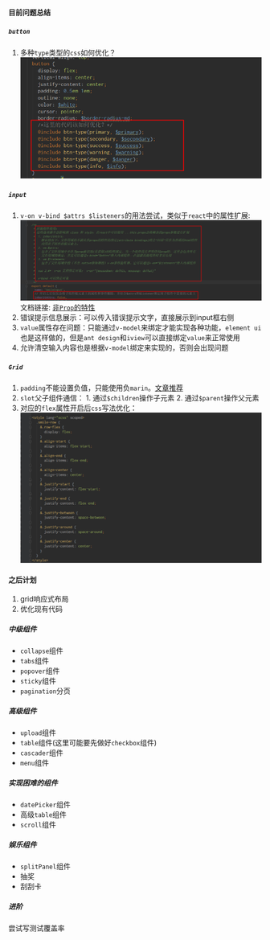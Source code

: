 #### 目前问题总结
##### `button`
1. 多种`type`类型的`css`如何优化？
    ![button-type](./shotscreen/button-type.png)
    
##### `input`
1. `v-on v-bind $attrs $listeners`的用法尝试，类似于`react`中的属性扩展:
    ![input](./shotscreen/input-code.png)  
    文档链接: [非`Prop`的特性](https://cn.vuejs.org/v2/guide/components-props.html#%E9%9D%9E-Prop-%E7%9A%84%E7%89%B9%E6%80%A7)
2. 错误提示信息展示：可以传入错误提示文字，直接展示到input框右侧
3. `value`属性存在问题：只能通过`v-model`来绑定才能实现各种功能，`element ui`也是这样做的，但是`ant design`和`iview`可以直接绑定`value`来正常使用
4. 允许清空输入内容也是根据`v-model`绑定来实现的，否则会出现问题

##### `Grid`
1. `padding`不能设置负值，只能使用负`marin`。[文章推荐](https://stackoverflow.com/questions/4973988/why-does-css-not-support-negative-padding)
2. `slot`父子组件通信： 1. 通过`$children`操作子元素 2. 通过`$parent`操作父元素
3. 对应的`flex`属性开启后`css`写法优化：
    ![row-flex](./shotscreen/row-flex.png)


#### 之后计划
1. grid响应式布局
2. 优化现有代码
##### 中级组件
* `collapse`组件
* `tabs`组件
* `popover`组件
* `sticky`组件
* `pagination`分页

##### 高级组件
* `upload`组件
* `table`组件(这里可能要先做好`checkbox`组件)
* `cascader`组件
* `menu`组件

##### 实现困难的组件
* `datePicker`组件
* 高级`table`组件
* `scroll`组件

##### 娱乐组件
* `splitPanel`组件
* 抽奖
* 刮刮卡

##### 进阶
尝试写测试覆盖率
